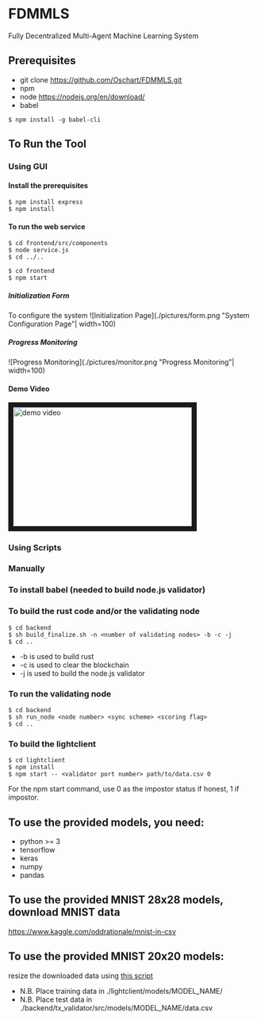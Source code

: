 # FDMMLS
Fully Decentralized Multi-Agent Machine Learning System

## Prerequisites
- git clone https://github.com/Oschart/FDMMLS.git
- npm 
- node https://nodejs.org/en/download/
- babel 
``` shell
$ npm install -g babel-cli
```

## To Run the Tool

### Using GUI
#### Install the prerequisites
``` shell
$ npm install express
$ npm install 
````

#### To run the web service
``` shell
$ cd frontend/src/components
$ node service.js
$ cd ../..
````

``` shell
$ cd frontend
$ npm start
````

##### Initialization Form
To configure the system
![Initialization Page](./pictures/form.png "System Configuration Page"| width=100)

##### Progress Monitoring
![Progress Monitoring](./pictures/monitor.png "Progress Monitoring"| width=100)

#### Demo Video
<a href="https://drive.google.com/file/d/1indstlHqPbDn9WctNczFZVVRBCU-5qbf/view?usp=sharing"><img src="https://github.com/Oschart/FDMMLS/blob/main/pictures/thumbnail.png" 
alt="demo video" width="360" height="240" border="10" /></a>

### Using Scripts

### Manually

### To install babel (needed to build node.js validator)

### To build the rust code and/or the validating node
``` shell
$ cd backend
$ sh build_finalize.sh -n <number of validating nodes> -b -c -j 
$ cd ..
````
- -b is used to build rust
- -c is used to clear the blockchain
- -j is used to build the node.js validator

### To run the validating node
``` shell
$ cd backend
$ sh run_node <node number> <sync scheme> <scoring flag>
$ cd ..
````
### To build the lightclient 
``` shell
$ cd lightclient
$ npm install
$ npm start -- <validator port number> path/to/data.csv 0
```
For the npm start command, use 0 as the impostor status if honest, 1 if impostor. 

## To use the provided models, you need:
- python >= 3
- tensorflow
- keras
- numpy
- pandas

## To use the provided MNIST 28x28 models, download MNIST data
https://www.kaggle.com/oddrationale/mnist-in-csv

## To use the provided MNIST 20x20 models:
resize the downloaded data using [this script](./ML_models/resize_MNIST)

- N.B. Place training data in ./lightclient/models/MODEL_NAME/
- N.B. Place test data in ./backend/tx_validator/src/models/MODEL_NAME/data.csv
